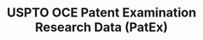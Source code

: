 ---
bigquery: https://console.cloud.google.com/bigquery?p=patents-public-data&d=uspto_oce_pair&page=dataset
citation: 'Graham, S. Marco, A., and Miller, A. (2015). “The USPTO Patent Examination
  Research Dataset: A Window on the Process of Patent Examination.”'
contributors: Graham, S. Marco, A., Miller, A.
cost: None
description: The latest version of PatEx (referred to below as the 2020 release) contains
  detailed information on nearly 11.9 million publicly-viewable provisional and non-provisional
  patent applications to the USPTO and over 4.6 million Patent Cooperation Treaty
  (PCT) applications. It is based on data that OCE downloaded from the Patent Examination
  Data System (PEDS) in April, 2021. The PEDS data are sourced from Public PAIR. The
  first time that OCE used PEDS as the basis of PatEx was for the 2019 release. We
  took the PEDS data and organized it into the familiar PatEx data files, which are
  based on the organization of the Public PAIR portal. The data files include information
  on each application’s characteristics, prosecution history, continuation history,
  claims of foreign priority, patent term adjustment history, publication history,
  and correspondence address information.
documentation: 'For the 2019 and later releases, new technical documentation is available
  https://www.uspto.gov/sites/default/files/documents/PatEx-2019-Technical-Doc.pdf


  A document describing the 2014-2017 data sets is available and can be cited as:
  Graham, Stuart J.H. and Marco, Alan C. and Miller, Richard, The USPTO Patent Examination
  Research Dataset: A Window on the Process of Patent Examination (November 30, 2015).
  Available at SSRN: https://ssrn.com/abstract=2702637.'
last_edit: Mon, 04 Apr 2022 19:06:22 GMT
location: https://www.uspto.gov/ip-policy/economic-research/research-datasets/patent-examination-research-dataset-public-pair
maintained_by: EconomicsData@uspto.gov
related_publications: https://ssrn.com/abstract=29956744, https://ssrn.com/abstract=2702637
schema_fields: '[''uspc_class'', ''parent_country'', ''earliest_pgpub_date'', ''abandon_date'',
  ''child_application_number'', ''invention_subject_matter'', ''inventor_rank'', ''correspondence_street_line_2'',
  ''uspc_subclass'', ''correspondence_country_code'', ''inventor_country_name'', ''examiner_name_last'',
  ''correspondence_street_line_1'', ''customer_number'', ''recorded_date'', ''correspondence_city'',
  ''foreign_parent_id'', ''inventor_address_type'', ''examiner_id'', ''inventor_region_code'',
  ''disposal_type'', ''application_number_pair'', ''correspondence_region_code'',
  ''file_location'', ''wipo_pub_number'', ''appl_status_date'', ''event_description'',
  ''event_code'', ''examiner_art_unit'', ''file_location_date'', ''atty_docket_number'',
  ''correspondence_country_name'', ''appl_status_code'', ''foreign_parent_date'',
  ''inventor_country_code'', ''parent_country_code'', ''application_type'', ''wipo_pub_date'',
  ''application_number'', ''child_filing_date'', ''correspondence_region_name'', ''sequence_number'',
  ''status_code'', ''correspondence_postal_code'', ''inventor_name_first'', ''parent_application_number'',
  ''inventor_name_last'', ''confirm_number'', ''earliest_pgpub_number'', ''examiner_name_first'',
  ''filing_date'', ''invention_title'', ''examiner_name_middle'', ''parent_filing_date'',
  ''continuation_type'', ''status_description'', ''small_entity_indicator'', ''patent_issue_date'',
  ''aia_first_to_file'', ''patent_number'', ''correspondence_name_line_1'', ''correspondence_name_line_2'',
  ''inventor_name_middle'']'
shortname: patex
tags:
- patents
- legal
- history
terms_of_use: 'USPTO’s online databases are not designed or intended to be a source
  for bulk downloads of USPTO data when accessed through the website’s interfaces.
  Individuals, companies, IP addresses, or blocks of IP addresses who, in effect,
  deny or decrease service by generating unusually high numbers of database accesses
  (searches, pages, or hits), whether generated manually or in an automated fashion,
  may be denied access to USPTO servers without notice.


  Bulk data products may be separately obtained from the USPTO, either for free or
  at the cost of dissemination. For details, see information on Electronic Bulk Data
  Products: https://www.uspto.gov/learning-and-resources/electronic-bulk-data-products'
title: USPTO OCE Patent Examination Research Data (PatEx)
uuid: 4342caa7-23af-420c-b2f6-6088f133df6a
---